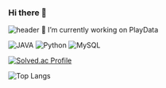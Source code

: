### Hi there 👋
![header](https://capsule-render.vercel.app/api?type=waving&text=KJM99)
🔭 I’m currently working on PlayData

![JAVA](https://img.shields.io/badge/-JAVA-007396?style=flat-square&logo=java&logoColor=white)
![Python](https://img.shields.io/badge/Python-3776AB.svg?&style=flat-square&logo=Python&logoColor=FFFFFF)
![MySQL](https://img.shields.io/badge/MySQL-4479A1.svg?&style=flat-square&logo=MySQL&logoColor=FFFFFF)

[![Solved.ac Profile](http://mazassumnida.wtf/api/generate_badge?boj=woals9677)](https://solved.ac/woals9677)

![Top Langs](https://github-readme-stats.vercel.app/api/top-langs/?username=KJM99&layout=compact&theme=cobalt)

<!--
<img src="https://img.shields.io/badge/-JAVA-007396?style=flat-square&logo=java&logoColor=white">
레이아웃 : Demo(기본 값), compact
스타일 옵션: dark, radical, merko, gruvbox, tokyonight, onedark, cobalt, synthwave, highcontrast, dracula
-->
<!--
**KJM99/KJM99** is a ✨ _special_ ✨ repository because its `README.md` (this file) appears on your GitHub profile.

<img align="right" src="https://github-readme-stats.vercel.app/api/top-langs/?username=KJM99&layout=compact&hide=javascript,css,scss&theme=merko&langs_count=8"/>

Here are some ideas to get you started:

- 🔭 I’m currently working on ...
- 🌱 I’m currently learning ...
- 👯 I’m looking to collaborate on ...
- 🤔 I’m looking for help with ...
- 💬 Ask me about ...
- 📫 How to reach me: ...
- 😄 Pronouns: ...
- ⚡ Fun fact: ...
-->
